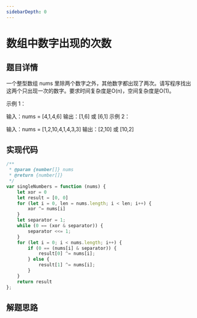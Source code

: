```yaml
---
sidebarDepth: 0
---
```


#  数组中数字出现的次数

## 题目详情
一个整型数组 nums 里除两个数字之外，其他数字都出现了两次。请写程序找出这两个只出现一次的数字。要求时间复杂度是O(n)，空间复杂度是O(1)。

示例 1：

输入：nums = [4,1,4,6]
输出：[1,6] 或 [6,1]
示例 2：

输入：nums = [1,2,10,4,1,4,3,3]
输出：[2,10] 或 [10,2]

## 实现代码
```js
/**
 * @param {number[]} nums
 * @return {number[]}
 */
var singleNumbers = function (nums) {
    let xor = 0
    let result = [0, 0]
    for (let i = 0, len = nums.length; i < len; i++) {
        xor ^= nums[i]
    }
    let separator = 1;
    while (0 == (xor & separator)) {
        separator <<= 1;
    }
    for (let i = 0; i < nums.length; i++) {
        if (0 == (nums[i] & separator)) {
            result[0] ^= nums[i];
        } else {
            result[1] ^= nums[i];
        }
    }
    return result
};
```

## 解题思路